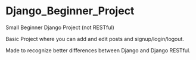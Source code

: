 # Django_Beginner_Project
Small Beginner Django Project (not RESTful)

Basic Project where you can add and edit posts and signup/login/logout.

Made to recognize better differences between Django and Django RESTful.
